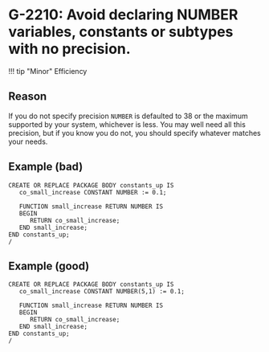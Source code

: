 # G-2210: Avoid declaring NUMBER variables, constants or subtypes with no precision.

!!! tip "Minor"
    Efficiency

## Reason

If you do not specify precision `NUMBER` is defaulted to 38 or the maximum supported by your system, whichever is less. You may well need all this precision, but if you know you do not, you should specify whatever matches your needs.

## Example (bad)

```
CREATE OR REPLACE PACKAGE BODY constants_up IS
   co_small_increase CONSTANT NUMBER := 0.1;

   FUNCTION small_increase RETURN NUMBER IS
   BEGIN
      RETURN co_small_increase;
   END small_increase;
END constants_up;
/
```

## Example (good)

```
CREATE OR REPLACE PACKAGE BODY constants_up IS
   co_small_increase CONSTANT NUMBER(5,1) := 0.1;

   FUNCTION small_increase RETURN NUMBER IS
   BEGIN
      RETURN co_small_increase;
   END small_increase;
END constants_up;
/
```